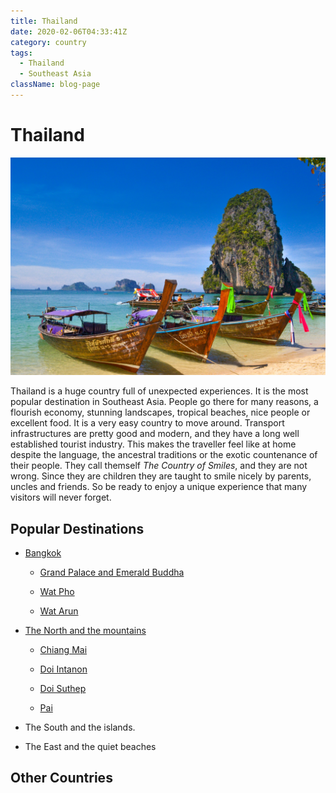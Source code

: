 ```yaml
---
title: Thailand
date: 2020-02-06T04:33:41Z
category: country
tags:
  - Thailand
  - Southeast Asia
className: blog-page
---
```


<StartWishToGo/>

# Thailand <WishWidget country="TH" picture="https://wish-to-go.com/images/for-wish-to-go/thailand/thailand-isle-beach-sumit-chinchane-jWKk-0ZBUyg-unsplash.jpg"/>

![Thailand - Photo by Sumit Chinchane on Unsplash](../../../images/travel/thailand/thailand-isle-beach-sumit-chinchane-jWKk-0ZBUyg-unsplash.jpg)


Thailand is a huge country full of unexpected experiences. It is the most popular destination in Southeast Asia. People go there for many reasons, a flourish economy, stunning landscapes, tropical beaches, nice people or excellent food. It is a very easy country to move around. Transport infrastructures are pretty good and modern, and they have a long well established tourist industry. This makes the traveller feel like at home despite the language, the ancestral traditions or the exotic countenance of their people. They call themself _The Country of Smiles_, and they are not wrong. Since they are children they are taught to smile nicely by parents, uncles and friends. So be ready to enjoy a unique experience that many visitors will never forget.

<ShareTripWidget user-id="5RgbbnW5uDZV0sofyNe3NWws1qs1" trip-name="Wish To Go Trip to Thailand" icon-url="/images/blogger.png"/>

<CustomCategoryEntries className="blog-entry-card" category="city" tags="Thailand"/>

## Popular Destinations

- [Bangkok](/travel/thailand/bangkok) <WishWidget	country="TH" city="Bangkok" picture="https://images.unsplash.com/photo-1508009603885-50cf7c579365?ixlib=rb-1.2.1&ixid=eyJhcHBfaWQiOjEyMDd9&auto=format&fit=crop&w=947&q=80"></WishWidget>

	- [Grand Palace and Emerald Buddha](https://images.unsplash.com/photo-1508009603885-50cf7c579365?ixlib=rb-1.2.1&ixid=eyJhcHBfaWQiOjEyMDd9&auto=format&fit=crop&w=947&q=80) <WishWidget	country="TH" city="Bangkok" activity="Grand Palace"	picture="https://images.unsplash.com/photo-1508009603885-50cf7c579365?ixlib=rb-1.2.1&ixid=eyJhcHBfaWQiOjEyMDd9&auto=format&fit=crop&w=947&q=80"></WishWidget>

	- [Wat Pho](/travel/thailand/bangkok/#wat-pho) <WishWidget	country="TH" city="Bangkok" activity="Wat Pho"></WishWidget>

	- [Wat Arun](/travel/thailand/bangkok/#wat-arun) <WishWidget	country="TH" city="Bangkok" activity="Wat Arun"></WishWidget>

- [The North and the mountains](/travel/thailand/the-north-and-the-mountains-of-thailand)

	- [Chiang Mai](/travel/thailand/the-north-and-the-mountains-of-thailand/#chiang-mai) <WishWidget	country="TH"	city="Chiang Mai"	picture="https://wikitravel.org/upload/shared//4/46/Chiang_Mai_Banner.jpg"></WishWidget>

	- [Doi Intanon](/travel/thailand/the-north-and-the-mountains-of-thailand/#other-places-to-visit) <WishWidget	country="TH" city="Chiang Mai" activity="Doi Intanon"></WishWidget>

	- [Doi Suthep](/travel/thailand/the-north-and-the-mountains-of-thailand/#other-places-to-visit) <WishWidget country="TH"	city="Chiang Mai"	activity="Doi Suthep"></WishWidget>

	- [Pai](/travel/thailand/the-north-and-the-mountains-of-thailand/#other-places-to-visit) <WishWidget	country="TH"	city="Pai"	picture="https://wikitravel.org/upload/shared//thumb/e/ec/Huai_Nam_Dang_National_Park.jpg/300px-Huai_Nam_Dang_National_Park.jpg"></WishWidget>

- The South and the islands.

- The East and the quiet beaches


## Other Countries

<CustomCategoryEntries className="blog-entry-card more-of" category="country"/>
